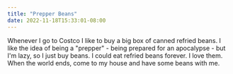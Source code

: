 ```yaml
---
title: "Prepper Beans"
date: 2022-11-18T15:33:01-08:00
---
```

Whenever I go to Costco I like to buy a big box of canned refried beans. I like the idea of being a "prepper" - being prepared for an apocalypse - but I'm lazy, so I just buy beans. I could eat refried beans forever. I love them. When the world ends, come to my house and have some beans with me.
